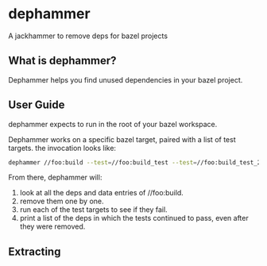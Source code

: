 # dephammer

A jackhammer to remove deps for bazel projects

## What is dephammer?

Dephammer helps you find unused dependencies in your bazel project.

## User Guide

dephammer expects to run in the root of your bazel workspace.

Dephammer works on a specific bazel target, paired with a list of test targets. the invocation looks like:

```bash
dephammer //foo:build --test=//foo:build_test --test=//foo:build_test_2
```

From there, dephammer will:

1. look at all the deps and data entries of //foo:build.
2. remove them one by one.
3. run each of the test targets to see if they fail.
4. print a list of the deps in which the tests continued to pass, even after
   they were removed.


## Extracting